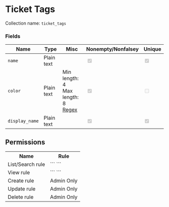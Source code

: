 # Ticket Tags

Collection name: `ticket_tags`

### Fields

| Name           | Type       | Misc                                                                                               | Nonempty/Nonfalsey                                         | Unique                                                     |
| -------------- | ---------- | -------------------------------------------------------------------------------------------------- | ---------------------------------------------------------- | ---------------------------------------------------------- |
| `name`         | Plain text |                                                                                                    | <input class="mdcheck" type="checkbox" checked disabled /> | <input class="mdcheck" type="checkbox" checked disabled /> |
| `color`        | Plain text | Min length: 4<br />Max length: 8<br /><a href="https://regexr.com/7el86" target="_blank">Regex</a> | <input class="mdcheck" type="checkbox" checked disabled /> | <input class="mdcheck" type="checkbox" disabled />         |
| `display_name` | Plain text |                                                                                                    | <input class="mdcheck" type="checkbox" checked disabled /> | <input class="mdcheck" type="checkbox" checked disabled /> |

## Permissions

<table>
  <tr>
    <th>Name</th>
    <th>Rule</th>
  </tr>
  <tr>
    <td>List/Search rule</td>
    <td markdown>
      ```
      ```
    </td>
  </tr>
  <tr>
    <td>View rule</td>
    <td markdown>
      ```
      ```
    </td>
  </tr>
  <tr>
    <td>Create rule</td>
    <td>
      Admin Only
    </td>
  </tr>
  <tr>
    <td>Update rule</td>
    <td>
      Admin Only
    </td>
  </tr>
  <tr>
    <td>Delete rule</td>
    <td>
      Admin Only
    </td>
  </tr>
</table>
